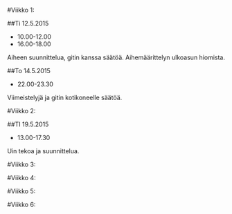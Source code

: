 #Viikko 1:

##Ti 12.5.2015	
- 10.00-12.00
- 16.00-18.00

Aiheen suunnittelua, gitin kanssa säätöä.
Aihemäärittelyn ulkoasun hiomista.

##To 14.5.2015
- 22.00-23.30

Viimeistelyjä ja gitin kotikoneelle säätöä.


#Viikko 2:


##TI 19.5.2015

- 13.00-17.30

Uin tekoa ja suunnittelua.

#Viikko 3:


#Viikko 4:


#Viikko 5:


#Viikko 6:
